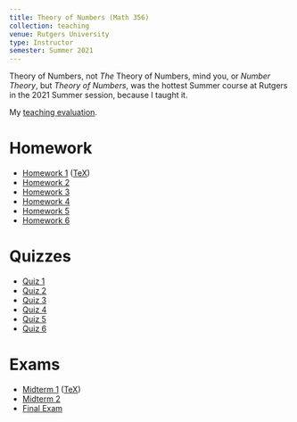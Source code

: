 ```yaml
---
title: Theory of Numbers (Math 356)
collection: teaching
venue: Rutgers University
type: Instructor
semester: Summer 2021
---
```


Theory of Numbers, not *The* Theory of Numbers, mind you, or *Number Theory*,
but *Theory of Numbers*, was the hottest Summer course at Rutgers in the 2021
Summer session, because I taught it.

My [teaching evaluation](/files/2021/summer/nt/eval.pdf).

# Homework

- [Homework 1](/files/2021/summer/nt/hw/1.pdf) ([TeX](/files/2021/summer/nt/hw/1.tex))
- [Homework 2](/files/2021/summer/nt/hw/2.pdf)
- [Homework 3](/files/2021/summer/nt/hw/3.pdf)
- [Homework 4](/files/2021/summer/nt/hw/4.pdf)
- [Homework 5](/files/2021/summer/nt/hw/5.pdf)
- [Homework 6](/files/2021/summer/nt/hw/6.pdf)

# Quizzes

- [Quiz 1](/files/2021/summer/nt/quizzes/1.pdf)
- [Quiz 2](/files/2021/summer/nt/quizzes/2.pdf)
- [Quiz 3](/files/2021/summer/nt/quizzes/3.pdf)
- [Quiz 4](/files/2021/summer/nt/quizzes/4.pdf)
- [Quiz 5](/files/2021/summer/nt/quizzes/5.pdf)
- [Quiz 6](/files/2021/summer/nt/quizzes/6.pdf)

# Exams

- [Midterm 1](/files/2021/summer/nt/exams/1.pdf) ([TeX](/files/2021/summer/nt/exams/1.tex))
- [Midterm 2](/files/2021/summer/nt/exams/2.pdf)
- [Final Exam](/files/2021/summer/nt/exams/3.pdf)
